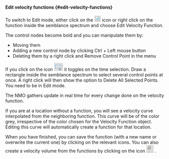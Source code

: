 #### Edit velocity functions {#edit-velocity-functions}

To switch to Edit mode, either click on the ![](/assets/074_Processing.png)  icon or right click on the function inside the semblance spectrum and choose Edit Velocity Function.

The control nodes become bold and you can manipulate them by:

* Moving them
* Adding a new control node by clicking Ctrl + Left mouse button
* Deleting them by a right click and Remove Control Point in the menu

If you click on the icon ![](/assets/075_Processing.png)  it toggles on the time selection. Draw a rectangle inside the semblance spectrum to select several control points at once. A right click will then show the option to Delete All Selected Points. You need to be in Edit mode.

The NMO gathers update in real time for every change done on the velocity function.

If you are at a location without a function, you will see a velocity curve interpolated from the neighboring function. This curve will be of the color grey, irrespective of the color chosen for the Velocity Function object. Editing this curve will automatically create a function for that location.

When you have finished, you can save the function \(with a new name or overwrite the current one\) by clicking on the relevant icons. You can also create a velocity volume from the functions by clicking on the icon ![](/assets/076_Processing.png) .

